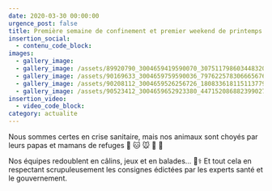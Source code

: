 ```yaml
---
date: 2020-03-30 00:00:00
urgence_post: false
title: Première semaine de confinement et premier weekend de printemps
insertion_social:
  - contenu_code_block:
images:
  - gallery_image:
  - gallery_image: /assets/89920790_3004659419590070_307511798603448320_n.jpg
  - gallery_image: /assets/90169633_3004659759590036_7976225783066656768_n.jpg
  - gallery_image: /assets/90208112_3004659526256726_1808336181151137792_n.jpg
  - gallery_image: /assets/90523412_3004659652923380_4471520868823990272_n.jpg
insertion_video:
  - video_code_block:
category: actualite
---
```


Nous sommes certes en crise sanitaire, mais nos animaux sont choy&eacute;s par leurs papas et mamans de refuges 🐶 🐱 🐭 🐹 🐰

Nos &eacute;quipes redoublent en c&acirc;lins, jeux et en balades… 🐾⚕ Et tout cela en respectant scrupuleusement les consignes &eacute;dict&eacute;es par les experts sant&eacute; et le gouvernement.

&nbsp;